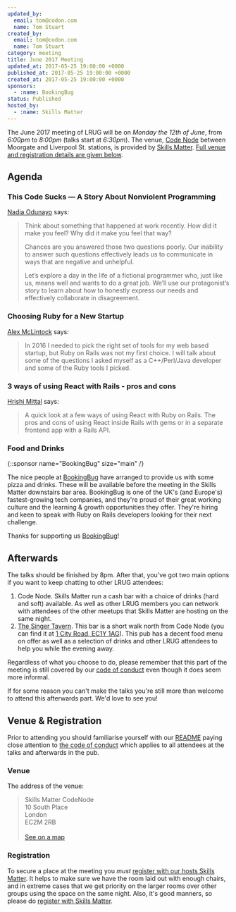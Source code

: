 ```yaml
---
updated_by:
  email: tom@codon.com
  name: Tom Stuart
created_by:
  email: tom@codon.com
  name: Tom Stuart
category: meeting
title: June 2017 Meeting
updated_at: 2017-05-25 19:00:00 +0000
published_at: 2017-05-25 19:00:00 +0000
created_at: 2017-05-25 19:00:00 +0000
sponsors:
  - :name: BookingBug
status: Published
hosted_by:
  - :name: Skills Matter
---
```


The June 2017 meeting of LRUG will be on *Monday the 12th of June*,
from _6:00pm_ to _8:00pm_ (talks start at _6:30pm_).  The venue, [Code
Node](https://skillsmatter.com/locations/264-skills-matter-codenode) between
Moorgate and Liverpool St. stations, is provided by [Skills
Matter](http://www.skillsmatter.com).  [Full venue and registration details are
given below](#june17registration).

Agenda
------

### This Code Sucks — A Story About Nonviolent Programming

[Nadia Odunayo](https://twitter.com/nodunayo) says:

> Think about something that happened at work recently. How did it make you feel? Why did it make you feel that way?
>
> Chances are you answered those two questions poorly. Our inability to answer such questions effectively leads us to communicate in ways that are negative and unhelpful.
>
> Let’s explore a day in the life of a fictional programmer who, just like us, means well and wants to do a great job. We’ll use our protagonist’s story to learn about how to honestly express our needs and effectively collaborate in disagreement.

### Choosing Ruby for a New Startup

[Alex McLintock](https://twitter.com/alexmc6) says:

> In 2016 I needed to pick the right set of tools for my web based startup, but Ruby on Rails was not my first choice. I will talk about some of the questions I asked myself as a C++/Perl/Java developer and some of the Ruby tools I picked.

### 3 ways of using React with Rails - pros and cons

[Hrishi Mittal](https://twitter.com/hrishio) says:

> A quick look at a few ways of using React with Ruby on Rails. The pros and cons of using React inside Rails with gems or in a separate frontend app with a Rails API.

### Food and Drinks

{::sponsor name="BookingBug" size="main" /}

The nice people at [BookingBug](https://www.bookingbug.co.uk/) have arranged to
provide us with some pizza and drinks. These will be available before the
meeting in the Skills Matter downstairs bar area. BookingBug is one of the UK's
(and Europe's) fastest-growing tech companies, and they're proud of their great
working culture and the learning & growth opportunities they offer. They're
hiring and keen to speak with Ruby on Rails developers looking for their next
challenge.

Thanks for supporting us [BookingBug](https://www.bookingbug.co.uk/)!

Afterwards
----------

The talks should be finished by 8pm. After that, you’ve got two main options if
you want to keep chatting to other LRUG attendees:

1. Code Node.  Skills Matter run a cash bar with a
   choice of drinks (hard and soft) available.  As well as other LRUG members
   you can network with attendees of the other meetups that Skills Matter are
   hosting on the same night.
2. [The Singer Tavern](http://singertavern.com/).  This bar is a short walk
   north from Code Node (you can find it at [1 City Road, EC1Y
   1AG](https://goo.gl/maps/w9kPu)).  This pub has a decent food menu on offer
   as well as a selection of drinks and other LRUG attendees to help you
   while the evening away.

Regardless of what you choose to do, please remember that this part of the
meeting is still covered by our [code of
conduct](http://readme.lrug.org/#code-of-conduct) even though it does seem more
informal.

If for some reason you can't make the talks you're still more than welcome to
attend this afterwards part.  We'd love to see you!

Venue & Registration <a name="june17registration">&nbsp;</a>
-----------------------------------------------------------

Prior to attending you should familiarise yourself with our
[README](http://readme.lrug.org/) paying close attention to [the code of
conduct](http://readme.lrug.org/#code-of-conduct) which applies to
all attendees at the talks and afterwards in the pub.

### Venue

The address of the venue:

> Skills Matter CodeNode<br/>10 South Place<br/>London<br/>EC2M 2RB<br/><br/>[See on a map](https://goo.gl/maps/ONJT4)

### Registration

To secure a place at the meeting you *must* [register with our hosts
Skills Matter][skills-matter-event].  It helps to
make sure we have the room laid out with enough chairs, and in extreme cases
that we get priority on the larger rooms over other groups using the space on
the same night.  Also, it's good manners, so please do [register with Skills
Matter][skills-matter-event].


[skills-matter-event]: https://skillsmatter.com/meetups/9626-london-ruby-june-meetup
